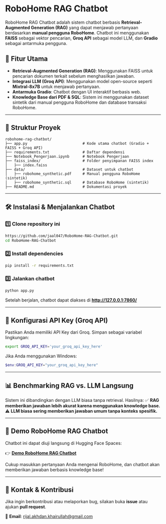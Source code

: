 # RoboHome RAG Chatbot

RoboHome RAG Chatbot adalah sistem chatbot berbasis **Retrieval-Augmented Generation (RAG)** yang dapat menjawab pertanyaan berdasarkan **manual pengguna RoboHome**. Chatbot ini menggunakan **FAISS** sebagai vektor pencarian, **Groq API** sebagai model LLM, dan **Gradio** sebagai antarmuka pengguna.

## 🚀 Fitur Utama
- **Retrieval-Augmented Generation (RAG)**: Menggunakan FAISS untuk pencarian dokumen terkait sebelum menghasilkan jawaban.
- **Integrasi LLM (Groq API)**: Menggunakan model open-source seperti **Mixtral-8x7B** untuk menjawab pertanyaan.
- **Antarmuka Gradio**: Chatbot dengan UI interaktif berbasis web.
- **Knowledge Base dari PDF & SQL**: Sistem ini menggunakan dataset sintetik dari manual pengguna RoboHome dan database transaksi RoboHome.

---

## 📂 Struktur Proyek
```
robohome-rag-chatbot/
├── app.py                         # Kode utama chatbot (Gradio + FAISS + Groq API)
├── requirements.txt               # Daftar dependensi
├── Notebook_Pengerjaan.ipynb      # Notebook Pengerjaan
├── faiss_index/                   # Folder penyimpanan FAISS index
│   ├── index.faiss
├── data/                          # Dataset untuk chatbot
│   ├── robohome_synthetic.pdf     # Manual pengguna RoboHome (sintetik)
│   ├── robohome_synthetic.sql     # Database RoboHome (sintetik)
├── README.md                      # Dokumentasi proyek
```

---

## 🛠 Instalasi & Menjalankan Chatbot

### 1️⃣ **Clone repository ini**
```bash
https://github.com/jaal047/RoboHome-RAG-Chatbot.git
cd RoboHome-RAG-Chatbot
```

### 2️⃣ **Install dependencies**
```bash
pip install -r requirements.txt
```

### 3️⃣ **Jalankan chatbot**
```bash
python app.py
```
Setelah berjalan, chatbot dapat diakses di **http://127.0.0.1:7860/**

---

## 🔑 **Konfigurasi API Key (Groq API)**
Pastikan Anda memiliki API Key dari Groq. Simpan sebagai variabel lingkungan:
```bash
export GROQ_API_KEY='your_groq_api_key_here'
```

Jika Anda menggunakan Windows:
```powershell
$env:GROQ_API_KEY="your_groq_api_key_here"
```

---

## 📊 **Benchmarking RAG vs. LLM Langsung**
Sistem ini dibandingkan dengan LLM biasa tanpa retrieval. Hasilnya:
✅ **RAG memberikan jawaban lebih akurat karena menggunakan knowledge base.**
⚠️ **LLM biasa sering memberikan jawaban umum tanpa konteks spesifik.**

---

## 🚀 Demo RoboHome RAG Chatbot  
Chatbot ini dapat diuji langsung di Hugging Face Spaces:  

👉 **[Demo RoboHome RAG Chatbot](https://huggingface.co/spaces/Jaal047/RoboHome-RAG-Chatbot)**  

Cukup masukkan pertanyaan Anda mengenai RoboHome, dan chatbot akan memberikan jawaban berbasis knowledge base!

---

## 📩 **Kontak & Kontribusi**
Jika ingin berkontribusi atau melaporkan bug, silakan buka **issue** atau ajukan **pull request**.

📧 **Email**: rijal.akhdan.khairullah@gmail.com
